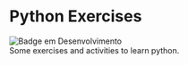 # Python Exercises
![Badge em Desenvolvimento](http://img.shields.io/static/v1?label=STATUS&message=EM%20DESENVOLVIMENTO&color=GREEN&style=for-the-badge)
<br>
Some exercises and activities to learn python.

